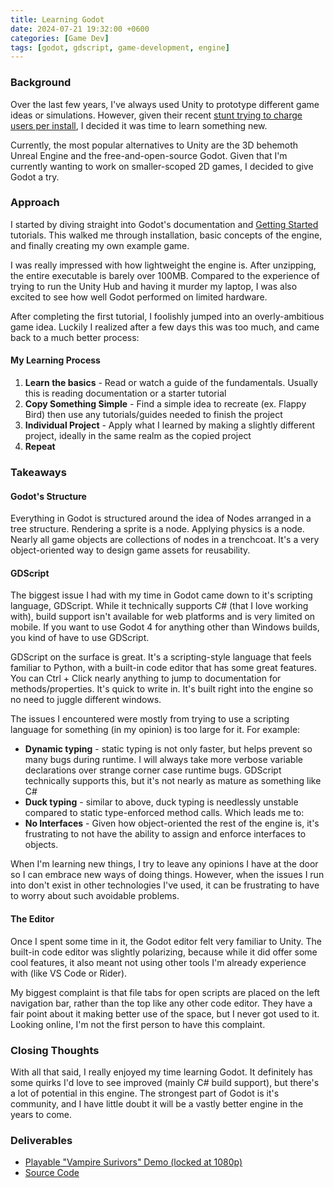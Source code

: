 ```yaml
---
title: Learning Godot
date: 2024-07-21 19:32:00 +0600
categories: [Game Dev]
tags: [godot, gdscript, game-development, engine]
---
```


### Background
Over the last few years, I've always used Unity to prototype different game ideas or simulations. However, given their recent [stunt trying to charge users per install](https://www.wired.com/story/unity-walks-back-policies-lost-trust/), I decided it was time to learn something new.

Currently, the most popular alternatives to Unity are the 3D behemoth Unreal Engine and the free-and-open-source Godot. Given that I'm currently wanting to work on smaller-scoped 2D games, I decided to give Godot a try.

### Approach
I started by diving straight into Godot's documentation and [Getting Started](https://docs.godotengine.org/en/stable/getting_started/introduction/introduction_to_godot.html#what-is-godot) tutorials. This walked me through installation, basic concepts of the engine, and finally creating my own example game.

I was really impressed with how lightweight the engine is. After unzipping, the entire executable is barely over 100MB. Compared to the experience of trying to run the Unity Hub and having it murder my laptop, I was also excited to see how well Godot performed on limited hardware.

After completing the first tutorial, I foolishly jumped into an overly-ambitious game idea. Luckily I realized after a few days this was too much, and came back to a much better process:

#### My Learning Process
1. **Learn the basics** - Read or watch a guide of the fundamentals. Usually this is reading documentation or a starter tutorial
2. **Copy Something Simple** - Find a simple idea to recreate (ex. Flappy Bird) then use any tutorials/guides needed to finish the project
3. **Individual Project** - Apply what I learned by making a slightly different project, ideally in the same realm as the copied project
4. **Repeat**

### Takeaways
#### Godot's Structure
Everything in Godot is structured around the idea of Nodes arranged in a tree structure. Rendering a sprite is a node. Applying physics is a node. Nearly all game objects are collections of nodes in a trenchcoat. It's a very object-oriented way to design game assets for reusability.

#### GDScript
The biggest issue I had with my time in Godot came down to it's scripting language, GDScript. While it technically supports C# (that I love working with), build support isn't available for web platforms and is very limited on mobile. If you want to use Godot 4 for anything other than Windows builds, you kind of have to use GDScript.

GDScript on the surface is great. It's a scripting-style language that feels familiar to Python, with a built-in code editor that has some great features. You can Ctrl + Click nearly anything to jump to documentation for methods/properties. It's quick to write in. It's built right into the engine so no need to juggle different windows.

The issues I encountered were mostly from trying to use a scripting language for something (in my opinion) is too large for it. For example:
- **Dynamic typing** - static typing is not only faster, but helps prevent so many bugs during runtime. I will always take more verbose variable declarations over strange corner case runtime bugs. GDScript technically supports this, but it's not nearly as mature as something like C#
- **Duck typing** - similar to above, duck typing is needlessly unstable compared to static type-enforced method calls. Which leads me to:
- **No Interfaces** - Given how object-oriented the rest of the engine is, it's frustrating to not have the ability to assign and enforce interfaces to objects.

When I'm learning new things, I try to leave any opinions I have at the door so I can embrace new ways of doing things. However, when the issues I run into don't exist in other technologies I've used, it can be frustrating to have to worry about such avoidable problems.

#### The Editor
Once I spent some time in it, the Godot editor felt very familiar to Unity. The built-in code editor was slightly polarizing, because while it did offer some cool features, it also meant not using other tools I'm already experience with (like VS Code or Rider). 

My biggest complaint is that file tabs for open scripts are placed on the left navigation bar, rather than the top like any other code editor. They have a fair point about it making better use of the space, but I never got used to it. Looking online, I'm not the first person to have this complaint.

### Closing Thoughts
With all that said, I really enjoyed my time learning Godot. It definitely has some quirks I'd love to see improved (mainly C# build support), but there's a lot of potential in this engine. The strongest part of Godot is it's community, and I have little doubt it will be a vastly better engine in the years to come.

### Deliverables
- [Playable "Vampire Surivors" Demo (locked at 1080p)](https://shiftycow.itch.io/wizard-survivors)
- [Source Code](https://github.com/TraySimpson/WizardSurvivors)